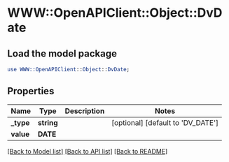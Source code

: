 # WWW::OpenAPIClient::Object::DvDate

## Load the model package
```perl
use WWW::OpenAPIClient::Object::DvDate;
```

## Properties
Name | Type | Description | Notes
------------ | ------------- | ------------- | -------------
**_type** | **string** |  | [optional] [default to &#39;DV_DATE&#39;]
**value** | **DATE** |  | 

[[Back to Model list]](../README.md#documentation-for-models) [[Back to API list]](../README.md#documentation-for-api-endpoints) [[Back to README]](../README.md)


